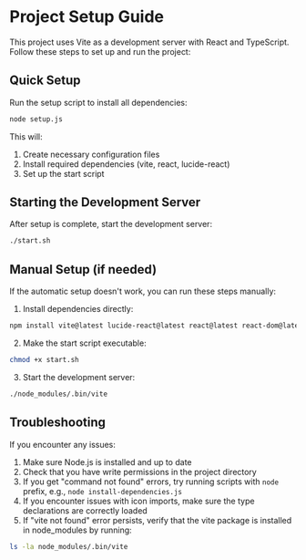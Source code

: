 
# Project Setup Guide

This project uses Vite as a development server with React and TypeScript. Follow these steps to set up and run the project:

## Quick Setup

Run the setup script to install all dependencies:

```bash
node setup.js
```

This will:
1. Create necessary configuration files
2. Install required dependencies (vite, react, lucide-react)
3. Set up the start script

## Starting the Development Server

After setup is complete, start the development server:

```bash
./start.sh
```

## Manual Setup (if needed)

If the automatic setup doesn't work, you can run these steps manually:

1. Install dependencies directly:
```bash
npm install vite@latest lucide-react@latest react@latest react-dom@latest @vitejs/plugin-react@latest --force
```

2. Make the start script executable:
```bash
chmod +x start.sh
```

3. Start the development server:
```bash
./node_modules/.bin/vite
```

## Troubleshooting

If you encounter any issues:

1. Make sure Node.js is installed and up to date
2. Check that you have write permissions in the project directory
3. If you get "command not found" errors, try running scripts with `node` prefix, e.g., `node install-dependencies.js`
4. If you encounter issues with icon imports, make sure the type declarations are correctly loaded
5. If "vite not found" error persists, verify that the vite package is installed in node_modules by running:
```bash
ls -la node_modules/.bin/vite
```
